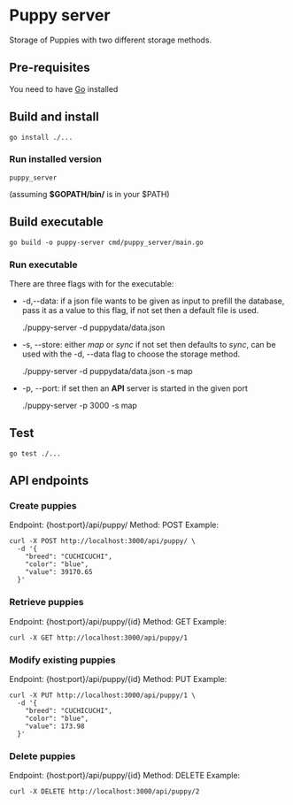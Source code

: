 # Puppy server

Storage of Puppies with two different storage methods.

## Pre-requisites

You need to have [Go](https://golang.org/doc/install) installed

## Build and install

    go install ./...

### Run installed version

    puppy_server

(assuming **\$GOPATH/bin/** is in your \$PATH)

## Build executable

    go build -o puppy-server cmd/puppy_server/main.go

### Run executable

There are three flags with for the executable:

- -d,--data: if a json file wants to be given as input to prefill the database, pass it as a value to this flag, if not set then a default file is used.

  ./puppy-server -d puppydata/data.json

- -s, --store: either _map_ or _sync_ if not set then defaults to _sync_, can be used with the -d, --data flag to choose the storage method.

  ./puppy-server -d puppydata/data.json -s map

- -p, --port: if set then an **API** server is started in the given port

  ./puppy-server -p 3000 -s map

## Test

    go test ./...

## API endpoints

### Create puppies

Endpoint: {host:port}/api/puppy/
Method: POST
Example:

    curl -X POST http://localhost:3000/api/puppy/ \
      -d '{
        "breed": "CUCHICUCHI",
        "color": "blue",
        "value": 39170.65
      }'

### Retrieve puppies

Endpoint: {host:port}/api/puppy/{id}
Method: GET
Example:

    curl -X GET http://localhost:3000/api/puppy/1

### Modify existing puppies

Endpoint: {host:port}/api/puppy/{id}
Method: PUT
Example:

    curl -X PUT http://localhost:3000/api/puppy/1 \
      -d '{
        "breed": "CUCHICUCHI",
        "color": "blue",
        "value": 173.98
      }'

### Delete puppies

Endpoint: {host:port}/api/puppy/{id}
Method: DELETE
Example:

    curl -X DELETE http://localhost:3000/api/puppy/2
